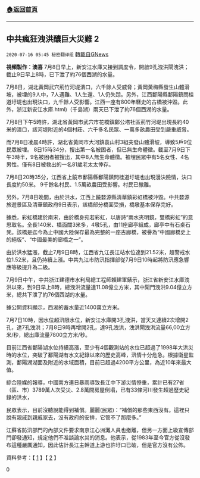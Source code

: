 ###  [:house:返回首頁](https://github.com/ourhimalayas/txt)
---

## 中共瘋狂洩洪釀巨大災難 2
`2020-07-16 05:45 秘密翻译组` [轉載自GNews](https://gnews.org/zh-hant/266564/)

**視頻製作：澳喜** 
7月8日早上，新安江水庫又接到調度令，開啟9孔洩洪閘洩洪；截止9日早上8時，已下泄了約76個西湖的水量。

7月8日，湖北黃岡武穴荊竹河堤潰口，六千餘人受威脅；黃岡黃梅縣發生山體滑坡，被埋的9人中，7人遇難、1人生還、1人仍失踪。另外，江西鄱陽縣鄱陽鎮問桂道圩堤也出現決口，九千餘人受影響。江西一座有800年曆史的古橋被沖毀。此外，浙江新安江水庫.html)（千島湖）兩天已下泄了約76個西湖的水量。

7月8日下午5時許，湖北省黃岡市武穴市花橋鎮鄭公塔社區荊竹河堤出現長約40米的潰口，該河堤附近的4個村莊、六千多名民眾、一萬多畝農田受到嚴重威脅。

而7月8日凌晨4時許，湖北省黃岡市大河鎮袁山村3組突發山體滑坡，導致5戶9位民眾被埋。 8日15時34分，搜出第一名被困者，但已無生命體徵。截至7月9日下午3時半，9名被困者被搜出，其中8人無生命體徵。被埋民眾中有5名女性、4名男性。僅有8日被救出的一名81歲老太太倖存。

7月8日20時35分，江西省上饒市鄱陽縣鄱陽鎮問桂道圩堤也出現漫決險情，決口長度約50米。 9千餘名村民、1.5萬畝農田受影響。村民已撤離。

另外，7月8日晚間，由於洪水，江西上饒婺源縣清華鎮彩虹橋被沖毀。中共婺源旅遊景區及清華鎮政府9日表示，該橋部分橋面受損，橋墩基本保存完好。

據悉，彩虹橋建於南宋，由於橋身宛若彩虹，以唐詩“兩水夾明鏡，雙橋彩虹”的意思取名。全長140米、橋面闊3米多，4墩5孔，由11座廊亭組成，廊亭中有石桌石凳。該橋是迄今為止中國大陸保存最為完整的一座古廊橋，被譽為“中國廊橋史上的絕版”、“中國最美的廊橋之一”。

由於洪水猛漲，截止7月9日8時，江西省九江長江站水位達到21.52米，超警戒水位1.52米，且仍持續上漲。中共九江市防汛指揮部從7月9日10時起將防汛應急響應等級提升為二級。

7月9日中午，中共浙江建德市水利局總工程師賴建軍錶示，浙江省新安江水庫洩洪以來，到9日早上8時，總洩洪流量達11.08億立方米，其中閘門洩洪9.04億立方米，總共下泄了約76個西湖的水量。

據公開資料顯示，西湖的蓄水量近1400萬立方米。

7月7日10時，因水位超汛限水位，新安江水庫開3孔洩洪，當天又連續2次增開2孔，達7孔洩洪；7月8日9時再增開2孔，達9孔洩洪，洩洪閘洩洪流量66,00立方米/秒，總出庫流量7800立方米/秒。

目前江西省鄱陽湖水位持續高漲，至少有4個觀測站的水位已超過了1998年大洪災時的水位，突破了鄱陽湖有水文紀錄以來的歷史高峰，汛情十分危急。根據衛星監測，鄱陽湖湖面及附近的水域面積，目前已超過4200平方公里，為近10年來最大值。

綜合陸媒的報導，中國南方連日暴雨導致長江中下游災情慘重，累計已有27省（區、市）3789萬人次受災、2.8萬間房屋倒塌，已有33條河川發生超過歷史紀錄的洪水，

民眾表示，目前沒聽說能得到補償。麗麗(民眾)：“補償的那些東西沒有。這裡只說有親戚到親戚家去，沒有政府的安排，它管不了那麼多。”

江蘇省防汛部門的內部文件要求南京江心洲灘人員也撤離，但另一方面上級宣傳部門卻發通知，規定他們不准談論水災的消息。他表示，從1983年至今官方從沒發布這種嚴厲通知，因此估計長江主幹道上游也許圩口已破，但是官方沒有公佈。

資料參考：【 [1](https://www.epochtimes.com/gb/20/7/9/n12243056.htm) 】【 [2](https://www.ntdtv.com/b5/2020/07/13/a102892831.html) 】

0
